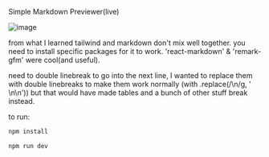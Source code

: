 Simple Markdown Previewer(live)

![image](https://github.com/Bijan-K/NextJS-MarkdownPreview/assets/80640045/36e2713b-636b-42ef-938d-b5a6880b3005)

from what I learned tailwind and markdown don't mix well together.
you need to install specific packages for it to work.
'react-markdown' & 'remark-gfm' were cool(and useful).

need to double linebreak to go into the next line, I wanted to replace them with double linebreaks to make them work normally (with .replace(/\n/g, ' \n\n')) but that would have made tables and a bunch of other stuff break instead.

to run:
```bash
npm install

npm run dev
```
